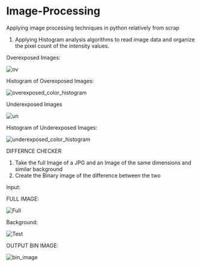 # Image-Processing
Applying image processing techniques in python relatively from scrap

1. Applying Histogram analysis algorithms to read image data and organize the pixel count of the intensity values. 

Overexposed Images:

![ov](https://user-images.githubusercontent.com/25066859/78738348-a22c9800-791f-11ea-93de-ba9510fd1503.jpg)

Histogram of Overexposed Images:

![overexposed_color_histogram](https://user-images.githubusercontent.com/25066859/78738379-bff9fd00-791f-11ea-9bbe-d09cbe859f2a.png)

Underexposed Images

![un](https://user-images.githubusercontent.com/25066859/78738357-aa84d300-791f-11ea-827c-77fd8d6f1e25.jpg)

Histogram of Underexposed Images:

![underexposed_color_histogram](https://user-images.githubusercontent.com/25066859/78738400-cee0af80-791f-11ea-807a-0fa7ceec9a5d.png)


DIFFERNCE CHECKER

1. Take the full Image of a JPG and an Image of the same dimensions and similar background
2. Create the Binary image of the difference between the two 

Input:

FULL IMAGE:

![Full](https://user-images.githubusercontent.com/25066859/78829382-3fd1a700-79b4-11ea-8390-e88ddeda68fa.jpg)

Background:

![Test](https://user-images.githubusercontent.com/25066859/78829410-4cee9600-79b4-11ea-86e0-ccb57f64a645.jpg)

OUTPUT BIN IMAGE:

![bin_image](https://user-images.githubusercontent.com/25066859/78829432-5546d100-79b4-11ea-9dee-4e24c2f2f212.png)
